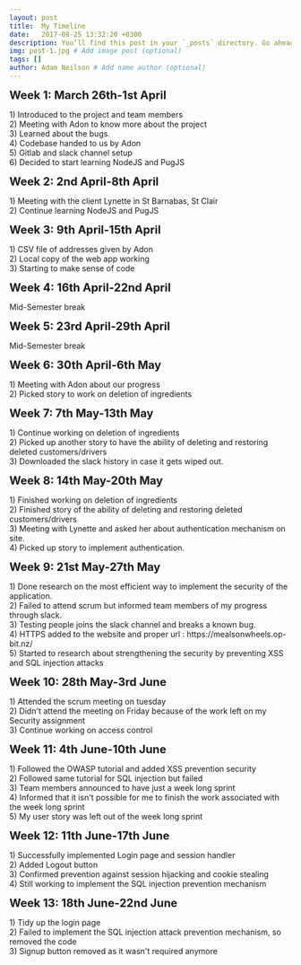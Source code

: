 ```yaml
---
layout: post
title:  My Timeline
date:   2017-08-25 13:32:20 +0300
description: You’ll find this post in your `_posts` directory. Go ahead and edit it and re-build the site to see your changes. # Add post description (optional)
img: post-1.jpg # Add image post (optional)
tags: []
author: Adam Neilson # Add name author (optional)
---
```

<p align="left"><span style="font-size:20px"><b>Week 1: March 26th-1st April</b></span></p>
1) Introduced to the project and team members<br>
2) Meeting with Adon to know more about the project<br>
3) Learned about the bugs.<br>
4) Codebase handed to us by Adon<br>
5) Gitlab and slack channel setup<br>
6) Decided to start learning NodeJS and PugJS<br> 
<p align="left"><span style="font-size:20px"><b>Week 2: 2nd April-8th April</b></span></p>
1) Meeting with the client Lynette in St Barnabas, St Clair<br>
2) Continue learning NodeJS and PugJS<br>
<p align="left"><span style="font-size:20px"><b>Week 3: 9th April-15th April</b></span></p>
1) CSV file of addresses given by Adon<br>
2) Local copy of the web app working<br>
3) Starting to make sense of code<br>
<p align="left"><span style="font-size:20px"><b>Week 4: 16th April-22nd April</b></span></p>
Mid-Semester break<br>
<p align="left"><span style="font-size:20px"><b>Week 5: 23rd April-29th April</b></span></p>
Mid-Semester break<br>
<p align="left"><span style="font-size:20px"><b>Week 6: 30th April-6th May</b></span></p>
1) Meeting with Adon about our progress<br>
2) Picked story to work on deletion of ingredients<br>
<p align="left"><span style="font-size:20px"><b>Week 7: 7th May-13th May</b></span></p>
1) Continue working on deletion of ingredients<br>
2) Picked up another story to have the ability of deleting and restoring deleted customers/drivers<br>
3) Downloaded the slack history in case it gets wiped out.<br>
<p align="left"><span style="font-size:20px"><b>Week 8: 14th May-20th May</b></span></p>
1) Finished working on deletion of ingredients<br>
2) Finished story of the ability of deleting and restoring deleted customers/drivers<br>
3) Meeting with Lynette and asked her about authentication mechanism on site.<br>
4) Picked up story to implement authentication.<br>
<p align="left"><span style="font-size:20px"><b>Week 9: 21st May-27th May</b></span></p>
1) Done research on the most efficient way to implement the security of the application.<br>
2) Failed to attend scrum but informed team members of my progress through slack.<br>
3) Testing people joins the slack channel and breaks a known bug.<br>
4) HTTPS added to the website and proper url : https://mealsonwheels.op-bit.nz/<br>
5) Started to research about strengthening the security by preventing XSS and SQL injection attacks<br>
<p align="left"><span style="font-size:20px"><b>Week 10: 28th May-3rd June</b></span></p>
1) Attended the scrum meeting on tuesday<br>
2) Didn't attend the meeting on Friday because of the work left on my Security assignment<br>
3) Continue working on access control<br>
<p align="left"><span style="font-size:20px"><b>Week 11: 4th June-10th June</b></span></p>
1) Followed the OWASP tutorial and added XSS prevention security<br>
2) Followed same tutorial for SQL injection but failed<br>
3) Team members announced to have just a week long sprint<br>
4) Informed that it isn't possible for me to finish the work associated with the week long sprint<br>
5) My user story was left out of the week long sprint<br>
<p align="left"><span style="font-size:20px"><b>Week 12: 11th June-17th June</b></span></p>
1) Successfully implemented Login page and session handler<br>
2) Added Logout button<br>
3) Confirmed prevention against session hijacking and cookie stealing<br>
4) Still working to implement the SQL injection prevention mechanism<br>
<p align="left"><span style="font-size:20px"><b>Week 13: 18th June-22nd June</b></span></p>
1) Tidy up the login page<br>
2) Failed to implement the SQL injection attack prevention mechanism, so removed the code<br>
3) Signup button removed as it wasn't required anymore<br>
